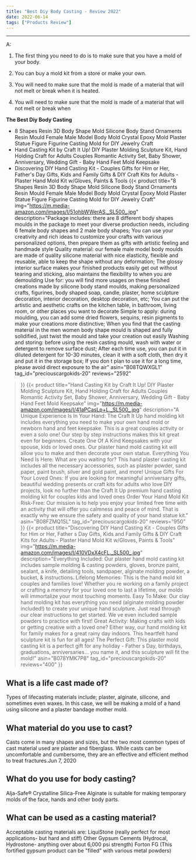 ```yaml
---
title: "Best Diy Body Casting - Review 2022"
date: 2022-06-14
tags: ["Products Review"]
---
```


---


A:

1. The first thing you need to do is to make sure that you have a mold of your body.

2. You can buy a mold kit from a store or make your own.

3. You will need to make sure that the mold is made of a material that will not melt or break when it is heated.

4. You will need to make sure that the mold is made of a material that will not melt or break when

**The Best Diy Body Casting**
* 8 Shapes Resin 3D Body Shape Mold Silicone Body Stand Ornaments Resin Mould Female Male Model Body Mold Crystal Epoxy Mold Plaster Statue Figure Figurine Casting Mold for DIY Jewelry Craft
* Hand Casting Kit by Craft It Up! DIY Plaster Molding Sculpture Kit, Hand Holding Craft for Adults Couples Romantic Activity Set, Baby Shower, Anniversary, Wedding Gift - Baby Hand Feet Mold Keepsake
* Discovering DIY Hand Casting Kit - Couples Gifts for Him or Her, Father's Day Gifts, Kids and Family Gifts & DIY Craft Kits for Adults - Plaster Hand Mold Kit w/Gloves, Paints & Tools
{{< product 
title="8 Shapes Resin 3D Body Shape Mold Silicone Body Stand Ornaments Resin Mould Female Male Model Body Mold Crystal Epoxy Mold Plaster Statue Figure Figurine Casting Mold for DIY Jewelry Craft"
img="https://m.media-amazon.com/images/I/51ohbWWerAS._SL500_.jpg"
description="Package includes: there are 8 different body shapes moulds in the package to meet your diverse production needs, including 6 female body shapes and 2 male body shapes; You can use your creativity and rich ideas to customize your crafts with various personalized options, then prepare them as gifts with artistic feeling and handmade style Quality material: our female male model body moulds are made of quality silicone material with nice elasticity, flexible and reusable, able to keep the shape without any deformation; The glossy interior surface makes your finished products easily get out without tearing and sticking, also maintains the flexibility to when you are demoulding Use for: you will find more usages on these finished creations made by silicone body stand moulds, making personalized crafts, figurines, body shaped soap, candle, plaster, home sculpture decoration, interior decoration, desktop decoration, etc; You can put the artistic and aesthetic crafts on the kitchen table, in bathroom, living room, or other places you want to decorate Simple to apply: during moulding, you can add some dried flowers, sequins, resin pigments to make your creations more distinctive; When you find that the casting material in the men women body shape mould is shaped and fully solidified, just twist the mould and take your creation out easily Washing and storing: before using the resin casting mould, wash with water or detergent to remove surface dust; After each time use, you can put it in diluted detergent for 10-30 minutes, clean it with a soft cloth, then dry it and put it in the storage box; If you don t plan to use it for a long time, please avoid direct exposure to the air"
asin="B08TQWXGL1"
tag_id="preciouscargokids-20"
reviews="2592"
>}} 
{{< product 
title="Hand Casting Kit by Craft It Up! DIY Plaster Molding Sculpture Kit, Hand Holding Craft for Adults Couples Romantic Activity Set, Baby Shower, Anniversary, Wedding Gift - Baby Hand Feet Mold Keepsake"
img="https://m.media-amazon.com/images/I/41aPCasLp+L._SL500_.jpg"
description="A Unique Experience Is In Your Hand: The Craft It Up hand molding kit includes everything you need to make your own hand mold or newborn hand and feet keepsake. This is a great couples activity or even a solo one! Our step by step instructions makes this kit great even for beginners. Create One Of A Kind Keepsakes with your spouse, kids or loved ones. Our plaster hand mold casting kit will allow you to make and then decorate your own statue. Everything You Need Is Here: What are you waiting for? This hand plaster casting kit includes all the necessary accessories, such as plaster powder, sand paper, paint brush, silver and gold paint, and more! Unique Gifts For Your Loved Ones: If you are looking for meaningful anniversary gifts, beautiful wedding presents or craft kits for adults who love DIY projects, look no further than the Craft It Up premium hand casting molding kit for couples kids and loved ones Order Your Hand Mold Kit Risk-Free: Our mission is to help you enjoy your limited free time with an activity that will offer you calmness and peace of mind. That is exactly why we ensure the safety and quality of your hand statue kit."
asin="B08FZMQ1SL"
tag_id="preciouscargokids-20"
reviews="950"
>}} 
{{< product 
title="Discovering DIY Hand Casting Kit - Couples Gifts for Him or Her, Father s Day Gifts, Kids and Family Gifts & DIY Craft Kits for Adults - Plaster Hand Mold Kit w/Gloves, Paints & Tools"
img="https://m.media-amazon.com/images/I/410VDxX4cFL._SL500_.jpg"
description="Everything Included: Our plaster hand mold casting kit includes sample molding & casting powders, gloves, bronze paint, sealant, a knife, detailing tools, sandpaper, alginate molding powder, a bucket, & instructions. Lifelong Memories: This is the hand mold kit couples and families love! Whether you re working on a family project or crafting a memory for your loved one to last a lifetime, our molds will immortalize your most touching moments. Easy To Make: Our clay hand molding kit has everything you need (alginate molding powder included!) to create your unique hand sculpture. Just read through our clear instructions to get started. We ve even included sample powders to practice with first! Great Activity: Making crafts with kids or getting creative with a loved one? Either way, our hand molding kit for family makes for a great rainy day indoors. This heartfelt hand sculpture kit is fun for all ages! The Perfect Gift: This plaster mold casting kit is a perfect gift for any holiday - Father s Day, birthdays, graduations, anniversaries... you name it, and this sculpture will fit the mold!"
asin="B078YMK7P8"
tag_id="preciouscargokids-20"
reviews="400"
>}} 
## What is a life cast made of?
Types of lifecasting materials include; plaster, alginate, silicone, and sometimes even waxes. In this case, we will be making a mold of a hand using silicone and a plaster bandage mother mold.

## What material do you use to cast?
Casts come in many shapes and sizes, but the two most common types of cast material used are plaster and fiberglass. While casts can be uncomfortable and cumbersome, they are an effective and efficient method to treat fractures.Jun 7, 2020

## What do you use for body casting?
Alja-Safe® Crystalline Silica-Free Alginate is suitable for making temporary molds of the face, hands and other body parts.

## What can be used as a casting material?
Acceptable casting materials are: LiquiStone (really perfect for most applications- but hard and stiff) Other Gypsum Cements (Hydrocal, Hydrostone- anything over about 6,000 psi strength) Forton FG (This fortified gypsum product can be "filled" with various metal powders)

